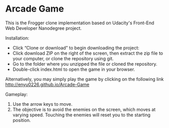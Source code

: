 # Arcade Game

This is the Frogger clone implementation based on Udacity's Front-End Web Developer Nanodegree project.


Installation:

* Click “Clone or download” to begin downloading the project:
* Click download ZIP on the right of the screen, then extract the zip file to your computer, or clone the repository using git.
* Go to the folder where you unzipped the file or cloned the repository.
* Double-click index.html to open the game in your browser.

Alternatively, you may simply play the game by clicking on the following link http://enyu0226.github.io/Arcade-Game



Gameplay:

1. Use the arrow keys to move.
2. The objective is to avoid the enemies on the screen, which moves at varying speed. Touching the enemies will reset you to the starting position.
